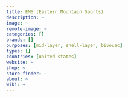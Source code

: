```yaml
---
title: EMS (Eastern Mountain Sports)
description: ~
image: ~
remote-image: ~
categories: []
brands: []
purposes: [mid-layer, shell-layer, bivouac]
types: []
countries: [united-states]
website: ~
shop: ~
store-finder: ~
about: ~
wiki: ~
---
```

